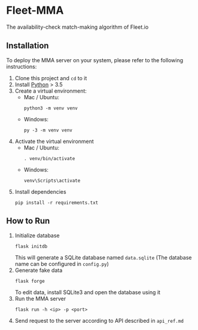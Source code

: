 # Fleet-MMA
The availability-check match-making algorithm of Fleet.io

## Installation
To deploy the MMA server on your system, please refer to the following instructions:

1. Clone this project and `cd` to it
2. Install [Python](https://www.python.org) > 3.5
3. Create a virtual environment:
    - Mac / Ubuntu:
      ```
      python3 -m venv venv
      ```
    - Windows:
      ```
      py -3 -m venv venv
      ```
4. Activate the virtual environment
    - Mac / Ubuntu:
      ```
      . venv/bin/activate
      ```
    - Windows:
      ```
      venv\Scripts\activate
      ```
5. Install dependencies
    ```
    pip install -r requirements.txt
    ```

## How to Run
1. Initialize database
    ```
    flask initdb
    ```
    This will generate a SQLite database named `data.sqlite` (The database name can be configured in `config.py`)
2. Generate fake data
    ```
    flask forge
    ```
    To edit data, install SQLite3 and open the database using it
3. Run the MMA server
    ```
    flask run -h <ip> -p <port>
    ```
4. Send request to the server according to API described in `api_ref.md`